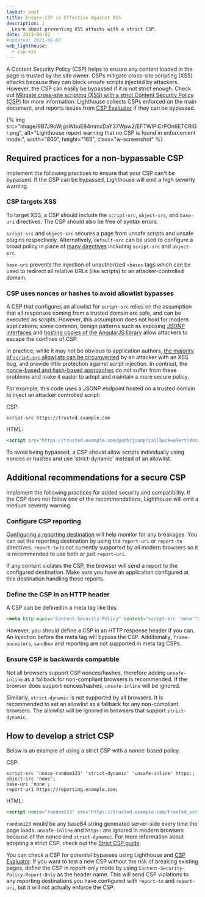```yaml
---
layout: post
title: Ensure CSP is Effective Against XSS
description: |
  Learn about preventing XSS attacks with a strict CSP.
date: 2021-06-02
#updated: 2021-06-02
web_lighthouse:
  - csp-xss
---
```


A Content Security Policy (CSP) helps to ensure any content loaded in the page is trusted by the site owner. CSPs mitigate cross-site scripting (XSS) attacks because they can block unsafe scripts injected by attackers. However, the CSP can easily be bypassed if it is not strict enough.  Check out [Mitigate cross-site scripting (XSS) with a strict Content Security Policy (CSP)](https://web.dev/strict-csp/) for more information. Lighthouse collects CSPs enforced on the main document, and reports issues from [CSP Evaluator](https://csp-evaluator.withgoogle.com/) if they can be bypassed.

{% Img src="image/9B7J9oWjgsWbuE84mmxDaY37Wpw2/EFTWlPiCrPOn6ETCRiGr.png",
alt="Lighthouse report warning that no CSP is found in enforcement mode.",
width="800", height="165", class="w-screenshot" %}

## Required practices for a non-bypassable CSP

Implement the following practices to ensure that your CSP can't be bypassed. If the CSP can be bypassed, Lighthouse will emit a high severity warning.

### CSP targets XSS

To target XSS, a CSP should include the `script-src`, `object-src`, and `base-uri` directives. The CSP should also be free of syntax errors.

`script-src` and `object-src` secures a page from unsafe scripts and unsafe plugins respectively. Alternatively, `default-src` can be used to configure a broad policy in place of [many directives](https://developer.mozilla.org/en-US/docs/Web/HTTP/Headers/Content-Security-Policy/default-src) including `script-src` and `object-src`.

`base-uri` prevents the injection of unauthorized `<base>` tags which can be used to redirect all relative URLs (like scripts) to an attacker-controlled domain.

### CSP uses nonces or hashes to avoid allowlist bypasses

A CSP that configures an allowlist for `script-src` relies on the assumption that all responses coming from a trusted domain are safe, and can be executed as scripts. However, this assumption does not hold for modern applications; some common, benign patterns such as exposing [JSONP interfaces](https://lcamtuf.blogspot.ch/2011/08/subtle-deadly-problem-with-csp.html) and [hosting copies of the AngularJS library](https://github.com/cure53/XSSChallengeWiki/wiki/H5SC-Minichallenge-3:-%22Sh*t,-it's-CSP!%22) allow attackers to escape the confines of CSP.

In practice, while it may not be obvious to application authors, [the majority of `script-src` allowlists can be circumvented](https://research.google.com/pubs/pub45542.html) by an attacker with an XSS bug, and provide little protection against script injection. In contrast, the [nonce-based and hash-based approaches](https://web.dev/strict-csp/#what-is-a-strict-content-security-policy) do not suffer from these problems and make it easier to adopt and maintain a more secure policy.

For example, this code uses a JSONP endpoint hosted on a trusted domain to inject an attacker controlled script:

CSP:

```text
script-src https://trusted.example.com
```

HTML:

```html
<script src="https://trusted.example.com/path/jsonp?callback=alert(document.domain)//"></script>
```

To avoid being bypassed, a CSP should allow scripts individually using nonces or hashes and use 'strict-dynamic' instead of an allowlist.

## Additional recommendations for a secure CSP

Implement the following practices for added security and compatibility. If the CSP does not follow one of the recommendations, Lighthouse will emit a medium severity warning.

### Configure CSP reporting

[Configuring a reporting destination](https://developers.google.com/web/updates/2018/09/reportingapi) will help monitor for any breakages. You can set the reporting destination by using the `report-uri` or `report-to` directives. `report-to` is not currently supported by all modern browsers so it is recommended to use both or just `report-uri`.

If any content violates the CSP, the browser will send a report to the configured destination. Make sure you have an application configured at this destination handling these reports.

### Define the CSP in an HTTP header

A CSP can be defined in a meta tag like this:

```html
<meta http-equiv="Content-Security-Policy" content="script-src 'none'">
```

However, you should define a CSP in an HTTP response header if you can. An injection before the meta tag will bypass the CSP. Additionally, `frame-ancestors`, `sandbox` and reporting are not supported in meta tag CSPs.

### Ensure CSP is backwards compatible

Not all browsers support CSP nonces/hashes, therefore adding `unsafe-inline` as a fallback for non-compliant browsers is recommended. If the browser does support nonces/hashes, `unsafe-inline` will be ignored.

Similarly, `strict-dynamic` is not supported by all browsers. It is recommended to set an allowlist as a fallback for any non-compliant browsers. The allowlist will be ignored in browsers that support `strict-dynamic`.

## How to develop a strict CSP

Below is an example of using a strict CSP with a nonce-based policy.

CSP:

```text
script-src 'nonce-random123' 'strict-dynamic' 'unsafe-inline' https:;
object-src 'none';
base-uri 'none';
report-uri https://reporting.example.com;
```

HTML:

```html
<script nonce="random123" src="https://trusted.example.com/trusted_script.js"></script>
```

`random123` would be any base64 string generated server-side every time the page loads. `unsafe-inline` and `https:` are ignored in modern browsers because of the nonce and `strict-dynamic`. For more information about adopting a strict CSP, check out the [Strict CSP guide](https://web.dev/strict-csp/#adopting-a-strict-csp).

You can check a CSP for potential bypasses using Lighthouse and [CSP Evaluator](https://csp-evaluator.withgoogle.com/). If you want to test a new CSP without the risk of breaking existing pages, define the CSP in report-only mode by using `Content-Security-Policy-Report-Only` as the header name. This will send CSP violations to any reporting destinations you have configured with `report-to` and `report-uri`, but it will not actually enforce the CSP.
